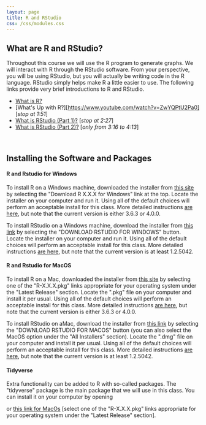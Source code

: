 ```yaml
---
layout: page
title: R and RStudio
css: /css/modules.css
---
```


## What are R and RStudio?
Throughout this course we will use the R program to generate graphs. We will interact with R through the RStudio software. From your perspective, you will be using RStudio, but you will actually be writing code in the R language. RStudio simply helps make R a little easier to use. The following links provide very brief introductions to R and RStudio.

* [What is R?](https://www.youtube.com/watch?v=XcBLEVknqvY)
* [What's Up with R?][https://www.youtube.com/watch?v=ZwYQPtU2Pa0] [*stop at 1:51*]
* [What is RStudio (Part 1)?](https://www.youtube.com/watch?v=riONFzJdXcs) [*stop at 2:27*]
* [What is RStudio (Part 2)?](https://www.youtube.com/watch?v=riONFzJdXcs) [*only from 3:16 to 4:13*]

&nbsp;

## Installing the Software and Packages
#### R and Rstudio for Windows
To install R on a Windows machine, downloaded the installer from [this site](https://cloud.r-project.org/bin/windows/base/) by selecting the "Download R X.X.X for Windows" link at the top. Locate the installer on your computer and run it. Using all of the default choices will perform an acceptable install for this class. More detailed instructions [are here](http://derekogle.com/IFAR/supplements/installations/InstallRWin.html), but note that the current version is either 3.6.3 or 4.0.0.

To install RStudio on a Windows machine, download the installer from [this link](https://rstudio.com/products/rstudio/download/#download) by selecting the "DOWNLOAD RSTUDIO FOR WINDOWS" button. Locate the installer on your computer and run it. Using all of the default choices will perform an acceptable install for this class. More detailed instructions [are here](http://derekogle.com/IFAR/supplements/installations/InstallRStudioWin.html), but note that the current version is at least 1.2.5042.


#### R and Rstudio for MacOS
To install R on a Mac, downloaded the installer from [this site](https://cloud.r-project.org/bin/macosx/) by selecting one of the "R-X.X.X.pkg" links appropriate for your operating system under the "Latest Release" section. Locate the ".pkg" file on your computer and install it per usual. Using all of the default choices will perform an acceptable install for this class. More detailed instructions [are here](http://derekogle.com/IFAR/supplements/installations/InstallRMac.html), but note that the current version is either 3.6.3 or 4.0.0.

To install RStudio on aMac, download the installer from [this link](https://rstudio.com/products/rstudio/download/#download) by selecting the "DOWNLOAD RSTUDIO FOR MACOS" button (you can also select the MacOS option under the "All Installers" section). Locate the ".dmg" file on your computer and install it per usual. Using all of the default choices will perform an acceptable install for this class. More detailed instructions [are here](http://derekogle.com/IFAR/supplements/installations/InstallRStudioMac.html), but note that the current version is at least 1.2.5042.

#### Tidyverse
Extra functionality can be added to R with so-called packages. The "tidyverse" package is the main package that we will use in this class. You can install it on your computer by opening 

or [this link for MacOs](https://cloud.r-project.org/bin/macosx/) [select one of the "R-X.X.X.pkg" links appropriate for your operating system under the "Latest Release" section]. 

